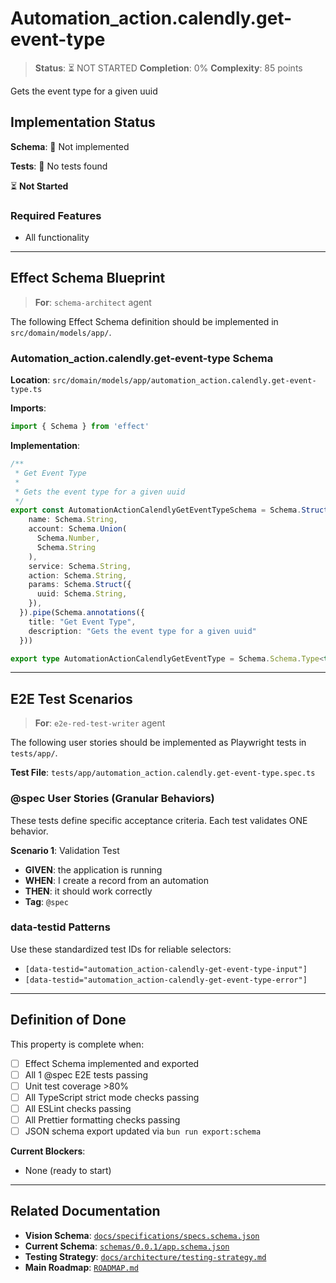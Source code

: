 # Automation_action.calendly.get-event-type

> **Status**: ⏳ NOT STARTED
> **Completion**: 0%
> **Complexity**: 85 points

Gets the event type for a given uuid

## Implementation Status

**Schema**: 🔴 Not implemented

**Tests**: 🔴 No tests found

⏳ **Not Started**

### Required Features

- All functionality

---

## Effect Schema Blueprint

> **For**: `schema-architect` agent

The following Effect Schema definition should be implemented in `src/domain/models/app/`.

### Automation_action.calendly.get-event-type Schema

**Location**: `src/domain/models/app/automation_action.calendly.get-event-type.ts`

**Imports**:

```typescript
import { Schema } from 'effect'
```

**Implementation**:

```typescript
/**
 * Get Event Type
 * 
 * Gets the event type for a given uuid
 */
export const AutomationActionCalendlyGetEventTypeSchema = Schema.Struct({
    name: Schema.String,
    account: Schema.Union(
      Schema.Number,
      Schema.String
    ),
    service: Schema.String,
    action: Schema.String,
    params: Schema.Struct({
      uuid: Schema.String,
    }),
  }).pipe(Schema.annotations({
    title: "Get Event Type",
    description: "Gets the event type for a given uuid"
  }))

export type AutomationActionCalendlyGetEventType = Schema.Schema.Type<typeof AutomationActionCalendlyGetEventTypeSchema>
```

---

## E2E Test Scenarios

> **For**: `e2e-red-test-writer` agent

The following user stories should be implemented as Playwright tests in `tests/app/`.

**Test File**: `tests/app/automation_action.calendly.get-event-type.spec.ts`

### @spec User Stories (Granular Behaviors)

These tests define specific acceptance criteria. Each test validates ONE behavior.

**Scenario 1**: Validation Test

- **GIVEN**: the application is running
- **WHEN**: I create a record from an automation
- **THEN**: it should work correctly
- **Tag**: `@spec`

### data-testid Patterns

Use these standardized test IDs for reliable selectors:

- `[data-testid="automation_action-calendly-get-event-type-input"]`
- `[data-testid="automation_action-calendly-get-event-type-error"]`

---

## Definition of Done

This property is complete when:

- [ ] Effect Schema implemented and exported
- [ ] All 1 @spec E2E tests passing
- [ ] Unit test coverage >80%
- [ ] All TypeScript strict mode checks passing
- [ ] All ESLint checks passing
- [ ] All Prettier formatting checks passing
- [ ] JSON schema export updated via `bun run export:schema`

**Current Blockers**:

- None (ready to start)

---

## Related Documentation

- **Vision Schema**: [`docs/specifications/specs.schema.json`](../specs.schema.json)
- **Current Schema**: [`schemas/0.0.1/app.schema.json`](../../schemas/0.0.1/app.schema.json)
- **Testing Strategy**: [`docs/architecture/testing-strategy.md`](../../architecture/testing-strategy.md)
- **Main Roadmap**: [`ROADMAP.md`](../../../ROADMAP.md)
